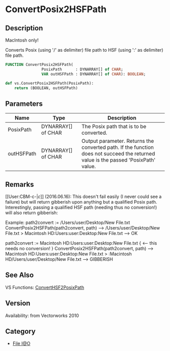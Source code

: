 # ConvertPosix2HSFPath

## Description
MacIntosh only!

Converts Posix (using '/' as delimiter) file path to HSF (using ':' as delimiter) file path.

```pascal
FUNCTION ConvertPosix2HSFPath(
				PosixPath      : DYNARRAY[] of CHAR;
				VAR outHSFPath : DYNARRAY[] of CHAR): BOOLEAN;
```

```python
def vs.ConvertPosix2HSFPath(PosixPath):
    return (BOOLEAN, outHSFPath)
```

## Parameters
|Name|Type|Description|
|---|---|---|
|PosixPath|DYNARRAY[] of CHAR|The Posix path that is to be converted.|
|outHSFPath|DYNARRAY[] of CHAR|Output parameter. Returns the converted path. If the function does not succeed the returned value is the passed 'PosixPath' value.|

## Remarks
[[User:CBM-c-|_c_]] (2016.06.16): This doesn't fail easily (I never could see a failure) but will return gibberish upon anything but a qualified Posix path. Interestingly, passing a qualified HSF path (needing thus no conversion!) will also return gibberish:

Example:
 path2convert := /Users/user/Desktop/New File.txt 
 ConvertPosix2HSFPath(path2convert, path)
 --> /Users/user/Desktop/New File.txt > Macintosh HD:Users:user:Desktop:New File.txt
 --> OK

 path2convert := Macintosh HD:Users:user:Desktop:New File.txt { <-- this needs no conversion! }
 ConvertPosix2HSFPath(path2convert, path)
 --> Macintosh HD:Users:user:Desktop:New File.txt > :Macintosh HD/Users/user/Desktop/New File.txt
 --> GIBBERISH

## See Also
VS Functions:
[ConvertHSF2PosixPath](ConvertHSF2PosixPath.md)

## Version
Availability: from Vectorworks 2010

## Category
* [File I@O](../Categories/File%20IO.md)
